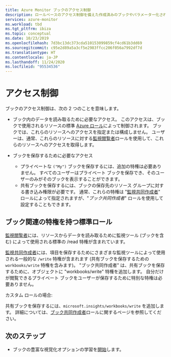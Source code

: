 ```yaml
---
title: Azure Monitor ブックのアクセス制御
description: ロールベースのアクセス制御を備えた作成済みのブックやパラメーター化されたカスタム ブックを使用して、複雑なレポート作成を簡素化します
services: azure-monitor
ms.workload: tbd
ms.tgt_pltfrm: ibiza
ms.topic: conceptual
ms.date: 10/23/2019
ms.openlocfilehash: 7d3bc13dc373cda510153099859cf4cd61b3dd69
ms.sourcegitcommit: c95e2d89a5a3cf5e2983ffcc206f056a7992df7d
ms.translationtype: HT
ms.contentlocale: ja-JP
ms.lasthandoff: 11/24/2020
ms.locfileid: "95534536"
---
```

# <a name="access-control"></a>アクセス制御

ブックのアクセス制御は、次の 2 つのことを意味します。

* ブック内のデータを読み取るために必要なアクセス。 このアクセスは、ブックで使用されるリソースの標準 [Azure ロール](../../role-based-access-control/overview.md)によって制御されます。 ブックでは、これらのリソースへのアクセスを指定または構成しません。 ユーザーは、通常、これらのリソースに対する[監視閲覧者](../../role-based-access-control/built-in-roles.md#monitoring-reader)ロールを使用して、これらのリソースへのアクセスを取得します。

* ブックを保存するために必要なアクセス

    - プライベートな `("My")` ブックを保存するには、追加の特権は必要ありません。 すべてのユーザーはプライベート ブックを保存でき、そのユーザーのみがそのブックを表示することができます。
    - 共有ブックを保存するには、ブックの保存先のリソース グループに対する書き込み権限が必要です。 通常、これらの特権は "[監視共同作成者](../../role-based-access-control/built-in-roles.md#monitoring-contributor)" ロールによって指定されますが、"*ブック共同作成者*" ロールを使用して設定することもできます。
    
## <a name="standard-roles-with-workbook-related-privileges"></a>ブック関連の特権を持つ標準ロール

[監視閲覧者](../../role-based-access-control/built-in-roles.md#monitoring-reader)には、リソースからデータを読み取るために監視ツール (ブックを含む) によって使用される標準の /read 特権が含まれています。

[監視共同作成者](../../role-based-access-control/built-in-roles.md#monitoring-contributor)には、項目を保存するためにさまざまな監視ツールによって使用される一般的な `/write` 特権が含まれます (共有ブックを保存するための `workbooks/write` 特権を含みます)。
"ブック共同作成者" は、共有ブックを保存するために、オブジェクトに "workbooks/write" 特権を追加します。
自分だけが閲覧できるプライベート ブックをユーザーが保存するために特別な特権は必要ありません。

カスタム ロールの場合:

共有ブックを保存するには、`microsoft.insights/workbooks/write` を追加します。 詳細については、[ブック共同作成者](../../role-based-access-control/built-in-roles.md#monitoring-contributor)ロールに関するページを参照してください。

## <a name="next-steps"></a>次のステップ

* ブックの豊富な視覚化オプションの学習を[開始](./workbooks-overview.md#visualizations)します。